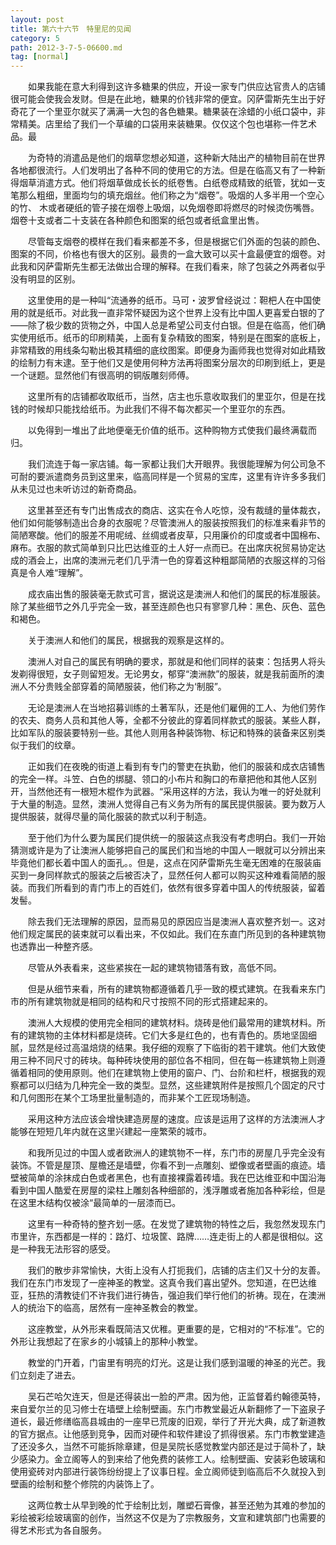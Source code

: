 ```yaml
---
layout: post
title: 第六十六节　特里尼的见闻
category: 5
path: 2012-3-7-5-06600.md
tag: [normal]
---
```


　　如果我能在意大利得到这许多糖果的供应，开设一家专门供应达官贵人的店铺很可能会使我会发财。但是在此地，糖果的价钱非常的便宜。冈萨雷斯先生出于好奇花了一个里亚尔就买了满满一大包的各色糖果。糖果装在涂蜡的小纸口袋中，非常精美。店里给了我们一个草编的口袋用来装糖果。仅仅这个包也堪称一件艺术品。最

　　为奇特的消遣品是他们的烟草您想必知道，这种新大陆出产的植物目前在世界各地都很流行。人们发明出了各种不同的使用它的方法。但是在临高又有了一种新得烟草消遣方式。他们将烟草做成长长的纸卷售。白纸卷成精致的纸管，犹如一支笔那么粗细，里面均匀的填充烟丝。他们称之为“烟卷”。吸烟的人多半用一个空心的竹、 木或者硬纸的管子接在烟卷上吸烟，以免烟卷即将燃尽的时候烫伤嘴唇。烟卷十支或者二十支装在各种颜色和图案的纸包或者纸盒里出售。

　　尽管每支烟卷的模样在我们看来都差不多，但是根据它们外面的包装的颜色、图案的不同，价格也有很大的区别。最贵的一盒大致可以买十盒最便宜的烟卷。对此我和冈萨雷斯先生都无法做出合理的解释。在我们看来，除了包装之外两者似乎没有明显的区别。

　　这里使用的是一种叫“流通券的纸币。马可・波罗曾经说过：靼杷人在中国使用的就是纸币。对此我一直非常怀疑因为这个世界上没有比中国人更喜爱白银的了――除了极少数的货物之外，中国人总是希望公司支付白银。但是在临高，他们确实使用纸币。纸币的印刷精美，上面有复杂精致的图案，特别是在图案的底板上，非常精致的用线条勾勒出极其精细的底纹图案。即便身为画师我也觉得对如此精致的绘制力有末逮。至于他们又是使用何种方法再将图案分层次的印刷到纸上，更是一个谜题。显然他们有很高明的铜版雕刻师傅。

　　这里所有的店铺都收取纸币，当然，店主也乐意收取我们的里亚尔，但是在找钱的时候却只能找给纸币。为此我们不得不每次都买一个里亚尔的东西。

　　以免得到一堆出了此地便毫无价值的纸币。这种购物方式使我们最终满载而归。

　　我们流连于每一家店铺。每一家都让我们大开眼界。我很能理解为何公司急不可耐的要派遣商务员到这里来，临高同样是一个贸易的宝库，这里有许许多多我们从未见过也未听访过的新奇商品。

　　这里甚至还有专门出售成衣的商店、这实在令人吃惊，没有裁缝的量体裁衣，他们如何能够制造出合身的衣服呢？尽管澳洲人的服装按照我们的标准来看非节的简陋寒酸。他们的服差不用呢绒、丝绸或者皮草，只用廉价的印度或者中国棉布、麻布。衣服的款式简单到只比巴达维亚的土人好一点而已。在出席庆祝贸易协定达成的酒会上，出席的澳洲元老们几乎清一色的穿着这种粗鄙简陋的衣服这样的习俗真是令人难“理解”。

　　成衣庙出售的服装毫无款式可言，据说这是澳洲人和他们的属民的标准服装。除了某些细节之外几乎完全一致，甚至连颜色也只有寥寥几种：黑色、灰色、蓝色和褐色。

　　关于澳洲人和他们的属民，根据我的观察是这样的。

　　澳洲人对自己的属民有明确的要求，那就是和他们同样的装束：包括男人将头发剃得很短，女子则留短发。无论男女，郁穿“澳洲款”的服装，就是我前面所的澳洲人不分贵贱全部穿着的简陋服装，他们称之为‘制服”。

　　无论是澳洲人在当地招募训练的土著军队，还是他们雇佣的工人、为他们劳作的农夫、商务人员和其他人等，全都不分彼此的穿着同样款式的服装。某些人群，比如军队的服装要特别一些。其他人则用各种装饰物、标记和特殊的装备来区别类似于我们的纹章。

　　正如我们在夜晚的街道上看到有专门的警吏在执勤，他们的服装和成衣店铺售的完全一样。斗笠、白色的绑腿、领口的小布片和胸口的布章把他和其他人区别开，当然他还有一根短木棍作为武器。“采用这样的方法，我认为唯一的好处就利于大量的制造。显然，澳洲人觉得自己有义务为所有的属民提供服装。要为数万人提供服装，就得尽量的简化服装的款式以利于制造。

　　至于他们为什么要为属民们提供统一的服装这点我没有考虑明白。我们一开始猜测或许是为了让澳洲人能够把自己的属民们和当地的中国人一眼就可以分辨出来毕竟他们都长着中国人的面孔。。但是，这点在冈萨雷斯先生毫无困难的在服装庙买到一身同样款式的服装之后被否决了，显然任何人都可以购买这种难看简陋的服装。而我们所看到的青门市上的百姓们，依然有很多穿着中国人的传统服装，留着发髻。

　　除去我们无法理解的原因，显而易见的原因应当是澳洲人喜欢整齐划一。这对他们规定属民的装束就可以看出来，不仅如此。我们在东直门所见到的各种建筑物也透靠出一种整齐感。

　　尽管从外表看来，这些紧挨在一起的建筑物错落有致，高低不同。

　　但是从细节来看，所有的建筑物都遵循着几乎一致的模式建筑。在我看来东门市的所有建筑物就是相同的结构和尺寸按照不同的形式搭建起来的。

　　澳洲人大规模的使用完全相同的建筑材料。烧砖是他们最常用的建筑材料。所有的建筑物的主体材料都是烧砖。它们大多是红色的，也有青色的。质地坚固细腻，显然是经过高温焙烧的结果。我仔细的观察了下临街的若干建筑。他们大致使用三种不同尺寸的砖块。每种砖块使用的部位各不相同，但在每一栋建筑物上则遵循着相同的使用原则。他们在建筑物上使用的窗户、门、台阶和栏杆，根据我的观察都可以归结为几种完全一致的类型。显然，这些建筑附件是按照几个固定的尺寸和几何图形在某个工场里批量制造的，而非某个工匠现场制造。

　　采用这种方法应该会增快建造房屋的速度。应该是运用了这样的方法澳洲人才能够在短短几年内就在这里兴建起一座繁荣的城市。

　　和我所见过的中国人或者欧洲人的建筑物不一样，东门市的房屋几乎完全没有装饰。不管是屋顶、屋檐还是墙壁，你看不到一点雕刻、塑像或者壁画的痕迹。墙壁被简单的涂抹成白色或者黑色，也有直接裸露着砖墙。我在巴达维亚和中国沿海看到中国人酷爱在房屋的梁柱上雕刻各种细部的，浅浮雕或者施加各种彩绘，但是在这里木结构仅被涂“最简单的一层漆而已。

　　这里有一种奇特的整齐划一感。在发觉了建筑物的特性之后，我忽然发现东门市里许，东西都是一样的：路灯、垃圾筐、路牌……连走街上的人都是很相似。这是一种我无法形容的感受。

　　我们的散步非常愉快，大街上没有人打扼我们，店铺的店主们又十分的友善。我们在东门市发现了一座神圣的教堂。这真令我们喜出望外。您知道，在巴达维亚，狂热的清教徒们不许我们进行祷告，强迫我们举行他们的祈祷。现在，在澳洲人的统治下的临高，居然有一座神圣教会的教堂。

　　这座教堂，从外形来看既简洁又优稚。更重要的是，它相对的“不标准”。它的外形让我想起了在家乡的小城镇上的那种小教堂。

　　教堂的门开着，门宙里有明亮的灯光。这是让我们感到温暖的神圣的光芒。我们立刻走了进去。

　　吴石芒哈欠连天，但是还得装出一脸的严肃。因为他，正监督着约翰德英特，来自爱尔兰的见习修士在墙壁上绘制壁画。东门市教堂最近从新翻修了一下盗泉子道长，最近修缮临高县城由的一座早已荒废的旧观，举行了开光大典，成了新道教的官方据点。让他感到竞争，因而对硬件和软件建设了抓得很紧。东门市教堂建造了还没多久，当然不可能拆除章建，但是吴院长感觉教堂内部还是过于简朴了，缺少感染力。金立阁等人的到来给了他免费的装修工人。绘制壁画、安装彩色玻璃和使用瓷砖对内部进行装饰纷纷提上了议事日程。金立阁师徒到临高后不久就投入到壁画的绘制和整个修院的内装饰上了。

　　这两位教士从早到晚的忙于绘制比划，雕塑石膏像，甚至还勉为其难的参加的彩绘被彩绘玻璃窗的创作，当然这不仅是为了宗教服务，文宣和建筑部门也需要的得艺术形式为各自服务。